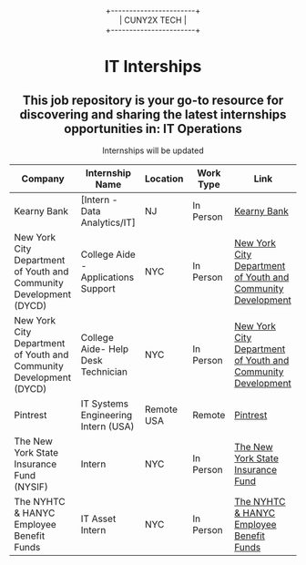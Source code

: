 <div align="center">
  
+-----------------------+  
|      CUNY2X TECH       |  
+-----------------------+

</div>


<div style="text-align:center" >
<h1 style="text-align:center">IT Interships</h1>
<h2>This job repository is your go-to resource for discovering and sharing the latest internships opportunities in: IT Operations
</h2>
<p>Internships will be updated</p>
</div>

| Company         | Internship Name                                      | Location        |Work Type| Link                                   |
|-----------------|------------------------------------------------------|-----------------|---------|----------------------------------------
|Kearny Bank|[Intern - Data Analytics/IT]|NJ|In Person|[Kearny Bank](https://careers-kearnybank.icims.com/jobs/2727/intern---data-analytics-it/job?mobile=false&width=1903&height=500&bga=true&needsRedirect=false&jan1offset=-300&jun1offset=-240)|
|New York City Department of Youth and Community Development (DYCD)|College Aide - Applications Support|NYC|In Person|[New York City Department of Youth and Community Development](https://cityjobs.nyc.gov/job/college-aide-applications-support-in-nyc-all-boros-jid-28105)|
|New York City Department of Youth and Community Development (DYCD)|College Aide- Help Desk Technician|NYC|In Person|[New York City Department of Youth and Community Development](https://cityjobs.nyc.gov/job/college-aide-help-desk-technician-in-nyc-all-boros-jid-27285)|
|Pintrest|IT Systems Engineering Intern (USA)|Remote USA|Remote|[Pintrest](https://www.pinterestcareers.com/jobs/6319532/it-systems-engineering-intern-usa/?source=linkedin_limited_listing&utm_source=linkedin_limited_listing&gh_jid=6319532)|
|The New York State Insurance Fund (NYSIF)|Intern|NYC|In Person|[The New York State Insurance Fund](https://statejobsny.com/public/vacancyDetailsView.cfm?id=176210)|
|The NYHTC & HANYC Employee Benefit Funds|IT Asset Intern|NYC|In Person|[The NYHTC & HANYC Employee Benefit Funds](https://workforcenow.adp.com/mascsr/default/mdf/recruitment/recruitment.html?cid=14fa7571-bfac-427f-aa18-9488391d4c5e&jobId=548854)|
